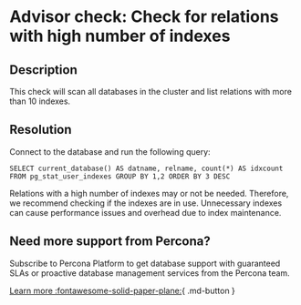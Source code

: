 # Advisor check: Check for relations with high number of indexes

## Description

This check will scan all databases in the cluster and list relations with more than 10 indexes.

## Resolution

Connect to the database and run the following query:

```
SELECT current_database() AS datname, relname, count(*) AS idxcount FROM pg_stat_user_indexes GROUP BY 1,2 ORDER BY 3 DESC
```
Relations with a high number of indexes may or not be needed. Therefore, we recommend checking if the indexes are in use. Unnecessary indexes can cause performance issues and overhead due to index maintenance.  

## Need more support from Percona?

Subscribe to Percona Platform to get database support with guaranteed SLAs or proactive database management services from the Percona team.

[Learn more :fontawesome-solid-paper-plane:](https://per.co.na/subscribe){ .md-button }

